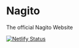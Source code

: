 # Nagito
The official Nagito Website

[![Netlify Status](https://api.netlify.com/api/v1/badges/f27c63d3-1c10-46c4-994c-85acf8557e06/deploy-status)](https://app.netlify.com/sites/nagito/deploys)
